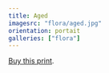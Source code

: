 ```yaml
---
title: Aged
imagesrc: "flora/aged.jpg"
orientation: portait
galleries: ["flora"]
---
```


[Buy this print](https://weshargrovephotography.square.site/product/aged/6).
